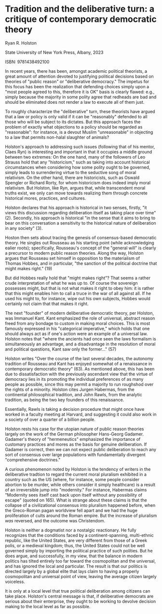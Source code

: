 # Tradition and the deliberative turn: a critique of contemporary democratic theory

Ryan R. Holston

State University of New York Press, Albany, 2023

ISBN: 9781438492100

In recent years, there has been, amongst academic political theorists, a great amount of attention devoted to justifying
political decisions based on theories of "public reason" or "deliberative democracy." The impetus for this focus has been
the realization that defending choices simply upon a "most people agreed to this, therefore it is OK"
basis is clearly flawed: e.g., simply because the majority in some polity agree that
redheads are bad and should be eliminated does not render a law to execute all of them just.

To roughly characterize the "deliberative" turn, these theorists have argued that a law or policy is only valid if it
can be "reasonably" defended to all those who will be subject to its dictates. But this approach faces the problem of
exactly what objections to a policy should be regarded as "reasonable": for instance, is a devout Muslim "unreasonable"
in objecting to a law that permits non-halal slaughter of animals?

Holston's approach to addressing such issues (following that of his mentor, Claes Ryn) is interesting and important
in that it occupies a middle ground between two extremes: On the one hand, many of the followers of Leo Strauss hold
that any "historicism," such as taking into account historical circumstances when considering how some polity ought to
be governed, simply leads to surrendering virtue to the seductive song of moral relativism. On the other hand, there are
historicists, such as Oswald Spengler or Richard Rorty,
for whom historicism does indeed imply moral relativism. But Holston, like Ryn,
argues that, while transcendent moral truths exist, we only can move towards realizing them through concrete historical
mores, practices, and cultures.

Holston declares that his approach is historical in two senses, firstly, "it views this discussion regarding deliberation
itself as taking place over time" (2). Secondly, his approach is historical "in the sense that it aims to bring to
bear on this conversation a sensitivity to the historical nature of deliberation in any society" (3).

Hoston then sets about tracing the genesis of consensus-based democratic theory. He singles out Rousseau as his starting
point (while acknowledging ealier roots); specifically, Rousseau's concept of the "general will" is clearly a precursor
to modern public reason theories. Along the way,
Holston argues that Rousseau set himself in opposition to the materialism of Thomas Hobbes, and in particular, "the
sanction of the political doctrine that might makes right." (19)

But did Hobbes really hold that "might makes right"?  That seems a rather crude interpretation of what he was up to. Of
course the sovereign possesses might, but that is not what makes it right to obey him: it is rather that this might
enables him to call a truce in the war of all against all. If he used his might to, for instance, wipe out his own
subjects, Hobbes would certainly not claim that that makes it right.

The next "founder" of modern deliberative democratic theory, per Holston, was Immanuel Kant. Kant emphasized the role of
universal, abstract reason freed from any bondage to custom in making moral choices. This is most famously expressed in
his "categorical imperative," which holds that one should always act as if one's action were an example of
a universal law. Holston notes that "where the ancients had once seen the laws formalism is simultaneously an advantage,
and a disadvantage in the resolution of moral and political questions, Kant saw only the former..." (57)

Holston writes "Over the course of the last several decades, the autonomy tradition of Rousseau and Kant has enjoyed
somewhat of a renaissance in contemporary democratic theory" (63). As mentioned above, 
this has been due to dissatisfaction with the previously ascendant view that the virtue of democracy lies in its
promoting the individual preferences of as many people as possible, since this may permit a majority to run roughshod
over the rights of a minority. Holston cites Jurgen Habermas, from the continental philosophical tradition, and John
Rawls, from the analytic tradition, as being the two key founders of this renaissance. 


Essentially, Rawls is taking a decision procedure that might once have worked in a faculty meeting at Harvard, and
suggesting it could also work in a society of over a quarter of a billion people. 

Holston rests his case for the utopian nature of public reason theories largely on the work of the German philosopher
Hans-Georg Gadamer. Gadamer's theory of "hermeneutics" emphasized the importance of customary practices and mores as the
basis for genuine deliberation. If Gadamer is correct, then we can not expect public deliberation to reach any sort of
consensus over large populations with fundamentally divergent "comprehensive doctrines."

A curious phenomenon noted by Holston is the tendency of writers in the deliberative tradtion to
regard the current moral pluralism exhibited in a country such as the US (where, for instance, some people consider
abortion to be murder, while others consider it simply healthcare) is a result of an irreversible jump into "modernity."
For instance, Habermas claims "Modernity sees itself cast back upon itself without any possibility of escape" (quoted on
165). What is strange about these claims is that the collapse of a civilizational consensus into pluralism happened
before, when the Greco-Roman pagan worldview fell apart and we had the huge proliferation of cults around the Roman
empire. But the increase of pluralism *was* reversed, and the outcome was Christendom.


Holston is neither a dogmatist nor a nostalgic reactionary. He fully recognizes that the conditions faced by a
continent-spanning, multi-ethnic republic, like the United States, are very different from those
of a Greek polis, or a medieval kingdom; thus, the United States could not be well governed
simply by importing the political practice of such polities. But he does argue, and successfully, in my view,
that the balance in modern politics has tilted entirely too far toward the cosmopolitan and the universal,
and has ignored the local and particular. The result is that our politics is directed largely by a global elite that
lays claim to having a properly cosmopolitan and universal point of view, leaving the average citizen largely
voiceless.

It is only at a local level that true political deliberation among citizens can take place. Holston's central message is
that, if deliberative democrats are serious about their enterprise, they ought to be working to devolve decision making
to the local level as far as possible.


